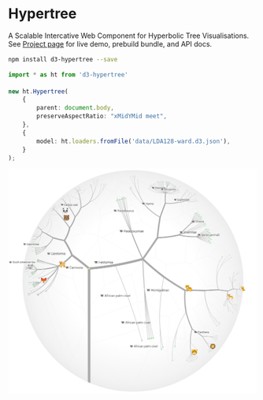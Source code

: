# Hypertree

A Scalable Intercative Web Component for Hyperbolic Tree Visualisations.
See [Project page](https://glouwa.github.io/d3-hypertree/) for live demo,
prebuild bundle, and API docs.

```bash
npm install d3-hypertree --save
```

```typescript
import * as ht from 'd3-hypertree'

new ht.Hypertree(
    {
        parent: document.body,
        preserveAspectRatio: "xMidYMid meet",
    },
    {
        model: ht.loaders.fromFile('data/LDA128-ward.d3.json'),
    }
);
```
![Screen shot](docs/img/screenshot-light.png?raw=true)
